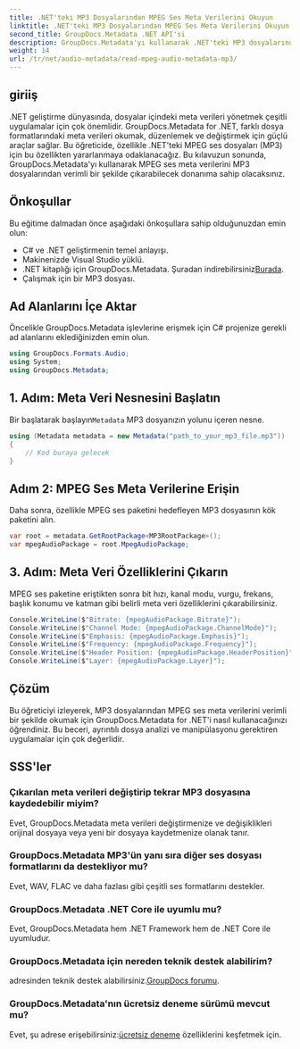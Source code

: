 ```yaml
---
title: .NET'teki MP3 Dosyalarından MPEG Ses Meta Verilerini Okuyun
linktitle: .NET'teki MP3 Dosyalarından MPEG Ses Meta Verilerini Okuyun
second_title: GroupDocs.Metadata .NET API'si
description: GroupDocs.Metadata'yı kullanarak .NET'teki MP3 dosyalarından MPEG ses meta verilerini nasıl çıkaracağınızı öğrenin. Dosya analizi yeteneklerinizi geliştirin.
weight: 14
url: /tr/net/audio-metadata/read-mpeg-audio-metadata-mp3/
---
```

## giriiş
.NET geliştirme dünyasında, dosyalar içindeki meta verileri yönetmek çeşitli uygulamalar için çok önemlidir. GroupDocs.Metadata for .NET, farklı dosya formatlarındaki meta verileri okumak, düzenlemek ve değiştirmek için güçlü araçlar sağlar. Bu öğreticide, özellikle .NET'teki MPEG ses dosyaları (MP3) için bu özellikten yararlanmaya odaklanacağız. Bu kılavuzun sonunda, GroupDocs.Metadata'yı kullanarak MPEG ses meta verilerini MP3 dosyalarından verimli bir şekilde çıkarabilecek donanıma sahip olacaksınız.
## Önkoşullar
Bu eğitime dalmadan önce aşağıdaki önkoşullara sahip olduğunuzdan emin olun:
- C# ve .NET geliştirmenin temel anlayışı.
- Makinenizde Visual Studio yüklü.
-  .NET kitaplığı için GroupDocs.Metadata. Şuradan indirebilirsiniz[Burada](https://releases.groupdocs.com/metadata/net/).
- Çalışmak için bir MP3 dosyası.
## Ad Alanlarını İçe Aktar
Öncelikle GroupDocs.Metadata işlevlerine erişmek için C# projenize gerekli ad alanlarını eklediğinizden emin olun.
```csharp
using GroupDocs.Formats.Audio;
using System;
using GroupDocs.Metadata;
```
## 1. Adım: Meta Veri Nesnesini Başlatın
 Bir başlatarak başlayın`Metadata` MP3 dosyanızın yolunu içeren nesne.
```csharp
using (Metadata metadata = new Metadata("path_to_your_mp3_file.mp3"))
{
    // Kod buraya gelecek
}
```
## Adım 2: MPEG Ses Meta Verilerine Erişin
Daha sonra, özellikle MPEG ses paketini hedefleyen MP3 dosyasının kök paketini alın.
```csharp
var root = metadata.GetRootPackage<MP3RootPackage>();
var mpegAudioPackage = root.MpegAudioPackage;
```
## 3. Adım: Meta Veri Özelliklerini Çıkarın
MPEG ses paketine eriştikten sonra bit hızı, kanal modu, vurgu, frekans, başlık konumu ve katman gibi belirli meta veri özelliklerini çıkarabilirsiniz.
```csharp
Console.WriteLine($"Bitrate: {mpegAudioPackage.Bitrate}");
Console.WriteLine($"Channel Mode: {mpegAudioPackage.ChannelMode}");
Console.WriteLine($"Emphasis: {mpegAudioPackage.Emphasis}");
Console.WriteLine($"Frequency: {mpegAudioPackage.Frequency}");
Console.WriteLine($"Header Position: {mpegAudioPackage.HeaderPosition}");
Console.WriteLine($"Layer: {mpegAudioPackage.Layer}");
```
## Çözüm
Bu öğreticiyi izleyerek, MP3 dosyalarından MPEG ses meta verilerini verimli bir şekilde okumak için GroupDocs.Metadata for .NET'i nasıl kullanacağınızı öğrendiniz. Bu beceri, ayrıntılı dosya analizi ve manipülasyonu gerektiren uygulamalar için çok değerlidir.

## SSS'ler
### Çıkarılan meta verileri değiştirip tekrar MP3 dosyasına kaydedebilir miyim?
Evet, GroupDocs.Metadata meta verileri değiştirmenize ve değişiklikleri orijinal dosyaya veya yeni bir dosyaya kaydetmenize olanak tanır.
### GroupDocs.Metadata MP3'ün yanı sıra diğer ses dosyası formatlarını da destekliyor mu?
Evet, WAV, FLAC ve daha fazlası gibi çeşitli ses formatlarını destekler.
### GroupDocs.Metadata .NET Core ile uyumlu mu?
Evet, GroupDocs.Metadata hem .NET Framework hem de .NET Core ile uyumludur.
### GroupDocs.Metadata için nereden teknik destek alabilirim?
 adresinden teknik destek alabilirsiniz.[GroupDocs forumu](https://forum.groupdocs.com/c/metadata/14).
### GroupDocs.Metadata'nın ücretsiz deneme sürümü mevcut mu?
 Evet, şu adrese erişebilirsiniz:[ücretsiz deneme](https://releases.groupdocs.com/) özelliklerini keşfetmek için.